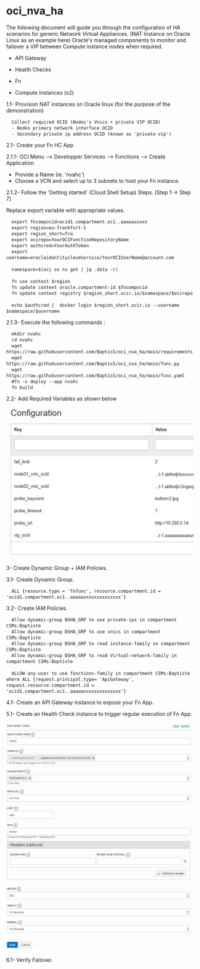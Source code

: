 # oci_nva_ha

The following document will guide you through the configuration of HA scenarios for generic Network Virtual Appliances. (NAT Instance on Oracle Linux as an example here) 
 Oracle's managed components to monitor and failover a VIP between Compute instance nodes when required.  

- API Gateway 
- Health Checks
- Fn

- Compute instances (x2) 

1.1- Provision NAT instances on Oracle linux (for the purpose of the demonstration)

      Collect required OCID (Nodes's Vnics + private VIP OCID)
      - Nodes primary network interface OCID
      - Secondary private ip address OCID (known as 'private vip')
      
2.1- Create your Fn HC App

2.1.1- OCI Menu --> Developper Services --> Functions --> Create Application 

- Provide a Name (ie. 'nvahc')
- Choose a VCN and select up to 3 subnets to host your Fn instance. 

2.1.2- Follow the 'Getting started' (Cloud Shell Setup) Steps. [Step 1 -> Step 7]

Replace export variable with appropriate values.

      export fncompocid=ocid1.compartment.oc1..aaaaaxxxxx 
      export region=eu-frankfurt-1
      export region_short=fra
      export ocirepo=YourOCIFunctionRepositoryName
      export authcred=YourAuthToken
      export username=oracleidentitycloudservice/YourOCIUserName@account.com
      
      namespace=$(oci os ns get | jq .data -r)
      
      fn use context $region
      fn update context oracle.compartment-id $fncompocid
      fn update context registry $region_short.ocir.io/$namespace/$ocirepo
      
      echo $authcred |  docker login $region_short.ocir.io --username $namespace/$username
      


2.1.3- Execute the following commands : 

      mkdir nvahc
      cd nvahc
      wget https://raw.githubusercontent.com/BaptisS/oci_nva_ha/main/requirements.txt
      wget https://raw.githubusercontent.com/BaptisS/oci_nva_ha/main/func.py
      wget https://raw.githubusercontent.com/BaptisS/oci_nva_ha/main/func.yaml
      #fn -v deploy --app nvahc
      fn build



2.2- Add Required Variables as shown below

![PMScreens](https://github.com/BaptisS/oci_nva_ha/blob/main/img/FnConf01.JPG)


3- Create Dynamic Group + IAM Policies.

3.1- Create Dynamic Group.

      ALL {resource.type = 'fnfunc', resource.compartment.id = 'ocid1.compartment.oc1..aaaaaxxxxxxxxxxxxxx'}

3.2- Create IAM Policies.

      Allow dynamic-group BSHA_GRP to use private-ips in compartment CSMs:Baptiste
      Allow dynamic-group BSHA_GRP to use vnics in compartment CSMs:Baptiste
      Allow dynamic-group BSHA_GRP to read instance-family in compartment CSMs:Baptiste
      Allow dynamic-group BSHA_GRP to read Virtual-network-family in compartment CSMs:Baptiste
      
      ALLOW any-user to use functions-family in compartment CSMs:Baptiste where ALL {request.principal.type= 'ApiGateway', request.resource.compartment.id = 'ocid1.compartment.oc1..aaaaaxxxxxxxxxxxxxx'}


4.1- Create an API Gateway instance to expose your Fn App. 

5.1- Create an Health Check instance to trigger regular execution of Fn App.


![PMScreens](https://github.com/BaptisS/oci_nva_ha/blob/main/img/FnHC00z.JPG)


6.1- Verify Failover.  
